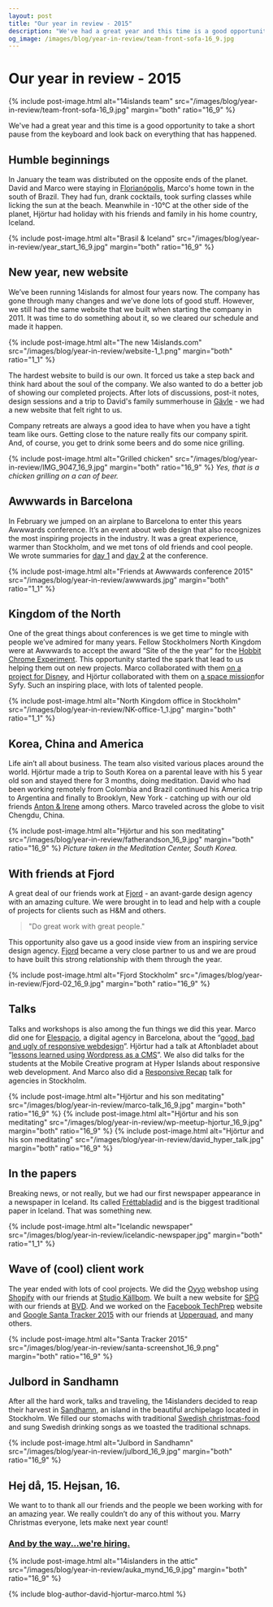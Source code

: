 ```yaml
---
layout: post
title: "Our year in review - 2015"
description: "We've had a great year and this time is a good opportunity to take a short pause from the keyboard and look back on everything that has happened."
og_image: /images/blog/year-in-review/team-front-sofa-16_9.jpg
---
```


# Our year in review - 2015

{% include post-image.html alt="14islands team" src="/images/blog/year-in-review/team-front-sofa-16_9.jpg" margin="both" ratio="16_9" %}

We've had a great year and this time is a good opportunity to take a short pause from the keyboard and look back on everything that has happened.


## Humble beginnings

In January the team was distributed on the opposite ends of the planet. David and Marco were staying in [Florianópolis](https://www.google.se/maps/place/Florian%C3%B3polis+-+State+of+Santa+Catarina,+Brazil/@-27.6141654,-48.6229081,11z/data=!3m1!4b1!4m2!3m1!1s0x952749bfe17eb89f:0xd3d6e34c9fba2a18), Marco's home town in the south of Brazil. They had fun, drank cocktails, took surfing classes while licking the sun at the beach.  Meanwhile in -10°C at the other side of the planet, Hjörtur had holiday with his friends and family in his home country, Iceland.

{% include post-image.html alt="Brasil & Iceland" src="/images/blog/year-in-review/year_start_16_9.jpg" margin="both" ratio="16_9" %}

## New year, new website

We’ve been running 14islands for almost four years now. The company has gone through many changes and we’ve done lots of good stuff.  However, we still had the same website that we built when starting the company in 2011.  It was time to do something about it, so we cleared our schedule and made it happen.

{% include post-image.html alt="The new 14islands.com" src="/images/blog/year-in-review/website-1_1.png" margin="both" ratio="1_1" %}

The hardest website to build is our own. It forced us take a step back and think hard about the soul of the company. We also wanted to do a better job of showing our completed projects. After lots of discussions, post-it notes, design sessions and a trip to David's family summerhouse in [Gävle](https://www.google.se/maps/place/G%C3%A4vle/@60.6878237,17.1196136,12z/data=!3m1!4b1!4m2!3m1!1s0x4660c2ffbb3b088d:0x4034506de8c8360) - we had a new website that felt right to us.

Company retreats are always a good idea to have when you have a tight team like ours. Getting close to the nature really fits our company spirit. And, of course, you get to drink some beers and do some nice grilling.

{% include post-image.html alt="Grilled chicken" src="/images/blog/year-in-review/IMG_9047_16_9.jpg" margin="both" ratio="16_9" %}
_Yes, that is a chicken grilling on a can of beer._


## Awwwards in Barcelona

In February we jumped on an airplane to Barcelona to enter this years Awwwards conference. It’s an event about web design that also recognizes the most inspiring projects in the industry. It was a great experience, warmer than Stockholm, and we met tons of old friends and cool people. We wrote summaries for [day 1](http://14islands.com/blog/2015/02/27/awwwards-conference-first-day/) and [day 2](http://14islands.com/blog/2015/02/27/awwwards-conference-first-day/) at the conference.

{% include post-image.html alt="Friends at Awwwards conference 2015" src="/images/blog/year-in-review/awwwards.jpg" margin="both" ratio="1_1" %}


## Kingdom of the North

One of the great things about conferences is we get time to mingle with people we’ve admired for many years. Fellow Stockholmers North Kingdom were at Awwwards to accept the award “Site of the the year” for the [Hobbit Chrome Experiment](http://www.northkingdom.com/cases/a-journey-through-middle-earth/).  This opportunity started the spark that lead to us helping them out on new projects. Marco collaborated with them [on a project for Disney](http://www.northkingdom.com/cases/finding-new-fantasyland/), and Hjörtur collaborated with them on [a space mission](http://www.syfy.com/theexpanse/enterthefuture/)for Syfy. Such an inspiring place, with lots of talented people.

{% include post-image.html alt="North Kingdom office in Stockholm" src="/images/blog/year-in-review/NK-office-1_1.jpg" margin="both" ratio="1_1" %}


## Korea, China and America

Life ain’t all about business. The team also visited various places around the world.  Hjörtur made a trip to South Korea  on a parental leave with his 5 year old son and stayed there for 3 months, doing meditation. David who had been working remotely from Colombia and Brazil continued his America trip to Argentina and finally to Brooklyn, New York - catching up with our old friends [Anton & Irene](http://antonandirene.com/) among others. Marco traveled across the globe to visit Chengdu, China.

{% include post-image.html alt="Hjörtur and his son meditating" src="/images/blog/year-in-review/fatherandson_16_9.jpg" margin="both" ratio="16_9" %}
_Picture taken in the Meditation Center, South Korea._


## With friends at Fjord

A great deal of our friends work at [Fjord](www.fjordnet.se) - an avant-garde design agency with an amazing culture. We were brought in to lead and help with a couple of projects for clients such as H&M and others.

> "Do great work with great people."

This opportunity also gave us a good inside view from an inspiring service design agency. [Fjord](www.fjordnet.se) became a very close partner to us and we are proud to have built this strong relationship with them through the year.

{% include post-image.html alt="Fjord Stockholm" src="/images/blog/year-in-review/Fjord-02_16_9.jpg" margin="both" ratio="16_9" %}


## Talks

Talks and workshops is also among the fun things we did this year. Marco did one for [Elespacio](http://www.elespacio.net/), a digital agency in Barcelona, about the “[good, bad and ugly of responsive webdesign](http://14islands.com/blog/2015/03/06/the-good-the-bad-and-the-ugly-with-responsive-web-design/)”. Hjörtur had a talk at Aftonbladet about  “[lessons learned using Wordpress as a CMS](http://14islands.com/blog/2015/03/12/wordpress-as-a-cms/)”.  We also did talks for the students at the Mobile Creative program at Hyper Islands about responsive web development. And Marco also did a [Responsive Recap](http://14islands.com/blog/2015/10/16/responsive-web-design-recap/) talk for agencies in Stockholm.

{% include post-image.html alt="Hjörtur and his son meditating" src="/images/blog/year-in-review/marco-talk_16_9.jpg" margin="both" ratio="16_9" %}
{% include post-image.html alt="Hjörtur and his son meditating" src="/images/blog/year-in-review/wp-meetup-hjortur_16_9.jpg" margin="both" ratio="16_9" %}
{% include post-image.html alt="Hjörtur and his son meditating" src="/images/blog/year-in-review/david_hyper_talk.jpg" margin="both" ratio="16_9" %}


## In the papers

Breaking news, or not really, but we had our first newspaper appearance in a newspaper in Iceland. Its called [Fréttabladid](http://www.visir.is/section/FRETTABLADID) and is the biggest traditional paper in Iceland. That was something new.

{% include post-image.html alt="Icelandic newspaper" src="/images/blog/year-in-review/icelandic-newspaper.jpg" margin="both" ratio="1_1" %}


## Wave of (cool) client work

The year ended with lots of cool projects. We did the [Oyyo](http://oyyo.se/) webshop using [Shopify](https://shopify.com) with our friends at [Studio Källbom](http://www.studiokallbom.se/). We built a new website for [SPG](http://spg.se/) with our friends at [BVD](http://bvd.se/). And we worked on the [Facebook TechPrep](https://techprep.fb.com/) website and [Google Santa Tracker 2015](https://santatracker.google.com/#village) with our friends at [Upperquad](http://upperquad.com/), and many others.

{% include post-image.html alt="Santa Tracker 2015" src="/images/blog/year-in-review/santa-screenshot_16_9.png" margin="both" ratio="16_9" %}


## Julbord in Sandhamn

After all the hard work, talks and traveling, the 14islanders decided to reap their harvest in [Sandhamn](https://en.wikipedia.org/wiki/Sandhamn), an island in the beautiful archipelago located in Stockholm. We filled our stomachs with traditional [Swedish christmas-food](https://sweden.se/culture-traditions/christmas/) and sung Swedish drinking songs as we toasted the traditional schnaps.

{% include post-image.html alt="Julbord in Sandhamn" src="/images/blog/year-in-review/julbord_16_9.jpg" margin="both" ratio="16_9" %}

## Hej då, 15. Hejsan, 16.

We want to to thank all our friends and the people we been working with for an amazing year. We really couldn’t do any of this without you.  Marry Christmas everyone, lets make next year count!

### [And by the way...we're hiring.](http://14islands.com/blog/2015/12/08/open-position-creative-web-developer/)

{% include post-image.html alt="14islanders in the attic" src="/images/blog/year-in-review/auka_mynd_16_9.jpg" margin="both" ratio="16_9" %}


{% include blog-author-david-hjortur-marco.html %}
